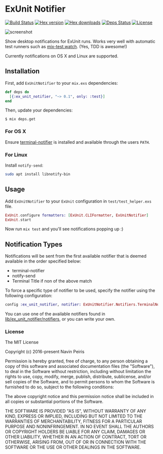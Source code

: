 # ExUnit Notifier

[![Build Status](https://travis-ci.org/navinpeiris/ex_unit_notifier.svg?branch=master)](https://travis-ci.org/navinpeiris/ex_unit_notifier)
[![Hex version](https://img.shields.io/hexpm/v/ex_unit_notifier.svg "Hex version")](https://hex.pm/packages/ex_unit_notifier)
[![Hex downloads](https://img.shields.io/hexpm/dt/ex_unit_notifier.svg "Hex downloads")](https://hex.pm/packages/ex_unit_notifier)
[![Deps Status](https://beta.hexfaktor.org/badge/all/github/navinpeiris/ex_unit_notifier.svg)](https://beta.hexfaktor.org/github/navinpeiris/ex_unit_notifier)
[![License](http://img.shields.io/:license-mit-blue.svg)](http://doge.mit-license.org)

![screenshot](http://i.imgur.com/xywj5C1.png)

Show desktop notifications for ExUnit runs. Works very well with automatic test runners such as [mix-test.watch](https://github.com/lpil/mix-test.watch). (Yes, TDD is awesome!)

Currently notifications on OS X and Linux are supported.

## Installation

First, add `ExUnitNotifier` to your `mix.exs` dependencies:

```elixir
def deps do
  [{:ex_unit_notifier, "~> 0.1", only: :test}]
end
```

Then, update your dependencies:

```sh-session
$ mix deps.get
```

### For OS X

Ensure [terminal-notifier](https://github.com/julienXX/terminal-notifier) is installed and available through the users `PATH`.

### For Linux

Install `notify-send`:

```bash
sudo apt install libnotify-bin
```

## Usage

Add `ExUnitNotifier` to your `ExUnit` configuration in `test/test_helper.exs` file.

```elixir
ExUnit.configure formatters: [ExUnit.CLIFormatter, ExUnitNotifier]
ExUnit.start
```

Now run `mix test` and you'll see notifications popping up :)

## Notification Types

Notifications will be sent from the first available notifier that is deemed available in the order specified below:

* terminal-notifier
* notify-send
* Terminal Title if non of the above match

To force a specific type of notifier to be used, specify the notifier using the following configuration:

```elixir
config :ex_unit_notifier, notifier: ExUnitNotifier.Notifiers.TerminalNotifier
```

You can use one of the available notifiers found in [lib/ex_unit_notifier/notifiers](lib/ex_unit_notifier/notifiers), or you can write your own.

### License

The MIT License

Copyright (c) 2016-present Navin Peiris

Permission is hereby granted, free of charge, to any person obtaining a copy
of this software and associated documentation files (the "Software"), to deal
in the Software without restriction, including without limitation the rights
to use, copy, modify, merge, publish, distribute, sublicense, and/or sell
copies of the Software, and to permit persons to whom the Software is
furnished to do so, subject to the following conditions:

The above copyright notice and this permission notice shall be included in
all copies or substantial portions of the Software.

THE SOFTWARE IS PROVIDED "AS IS", WITHOUT WARRANTY OF ANY KIND, EXPRESS OR
IMPLIED, INCLUDING BUT NOT LIMITED TO THE WARRANTIES OF MERCHANTABILITY,
FITNESS FOR A PARTICULAR PURPOSE AND NONINFRINGEMENT. IN NO EVENT SHALL THE
AUTHORS OR COPYRIGHT HOLDERS BE LIABLE FOR ANY CLAIM, DAMAGES OR OTHER
LIABILITY, WHETHER IN AN ACTION OF CONTRACT, TORT OR OTHERWISE, ARISING FROM,
OUT OF OR IN CONNECTION WITH THE SOFTWARE OR THE USE OR OTHER DEALINGS IN
THE SOFTWARE.

